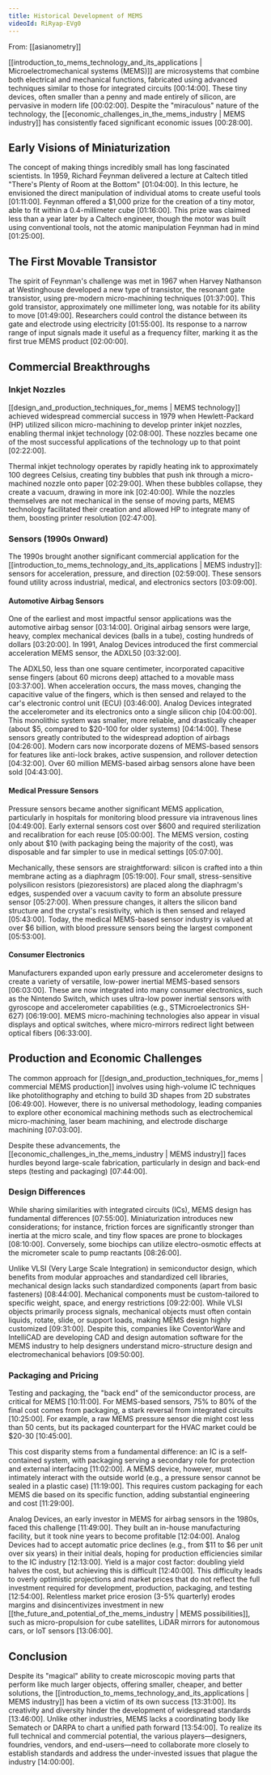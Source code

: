 ```yaml
---
title: Historical Development of MEMS
videoId: RiRyap-EVg0
---
```


From: [[asianometry]] <br/> 

[[introduction_to_mems_technology_and_its_applications | Microelectromechanical systems (MEMS)]] are microsystems that combine both electrical and mechanical functions, fabricated using advanced techniques similar to those for integrated circuits <a class="yt-timestamp" data-t="00:14:00">[00:14:00]</a>. These tiny devices, often smaller than a penny and made entirely of silicon, are pervasive in modern life <a class="yt-timestamp" data-t="00:02:00">[00:02:00]</a>. Despite the "miraculous" nature of the technology, the [[economic_challenges_in_the_mems_industry | MEMS industry]] has consistently faced significant economic issues <a class="yt-timestamp" data-t="00:28:00">[00:28:00]</a>.

## Early Visions of Miniaturization

The concept of making things incredibly small has long fascinated scientists. In 1959, Richard Feynman delivered a lecture at Caltech titled "There's Plenty of Room at the Bottom" <a class="yt-timestamp" data-t="01:04:00">[01:04:00]</a>. In this lecture, he envisioned the direct manipulation of individual atoms to create useful tools <a class="yt-timestamp" data-t="01:11:00">[01:11:00]</a>. Feynman offered a \$1,000 prize for the creation of a tiny motor, able to fit within a 0.4-millimeter cube <a class="yt-timestamp" data-t="01:16:00">[01:16:00]</a>. This prize was claimed less than a year later by a Caltech engineer, though the motor was built using conventional tools, not the atomic manipulation Feynman had in mind <a class="yt-timestamp" data-t="01:25:00">[01:25:00]</a>.

## The First Movable Transistor

The spirit of Feynman's challenge was met in 1967 when Harvey Nathanson at Westinghouse developed a new type of transistor, the resonant gate transistor, using pre-modern micro-machining techniques <a class="yt-timestamp" data-t="01:37:00">[01:37:00]</a>. This gold transistor, approximately one millimeter long, was notable for its ability to move <a class="yt-timestamp" data-t="01:49:00">[01:49:00]</a>. Researchers could control the distance between its gate and electrode using electricity <a class="yt-timestamp" data-t="01:55:00">[01:55:00]</a>. Its response to a narrow range of input signals made it useful as a frequency filter, marking it as the first true MEMS product <a class="yt-timestamp" data-t="02:00:00">[02:00:00]</a>.

## Commercial Breakthroughs

### Inkjet Nozzles

[[design_and_production_techniques_for_mems | MEMS technology]] achieved widespread commercial success in 1979 when Hewlett-Packard (HP) utilized silicon micro-machining to develop printer inkjet nozzles, enabling thermal inkjet technology <a class="yt-timestamp" data-t="02:08:00">[02:08:00]</a>. These nozzles became one of the most successful applications of the technology up to that point <a class="yt-timestamp" data-t="02:22:00">[02:22:00]</a>.

Thermal inkjet technology operates by rapidly heating ink to approximately 100 degrees Celsius, creating tiny bubbles that push ink through a micro-machined nozzle onto paper <a class="yt-timestamp" data-t="02:29:00">[02:29:00]</a>. When these bubbles collapse, they create a vacuum, drawing in more ink <a class="yt-timestamp" data-t="02:40:00">[02:40:00]</a>. While the nozzles themselves are not mechanical in the sense of moving parts, MEMS technology facilitated their creation and allowed HP to integrate many of them, boosting printer resolution <a class="yt-timestamp" data-t="02:47:00">[02:47:00]</a>.

### Sensors (1990s Onward)

The 1990s brought another significant commercial application for the [[introduction_to_mems_technology_and_its_applications | MEMS industry]]: sensors for acceleration, pressure, and direction <a class="yt-timestamp" data-t="02:59:00">[02:59:00]</a>. These sensors found utility across industrial, medical, and electronics sectors <a class="yt-timestamp" data-t="03:09:00">[03:09:00]</a>.

#### Automotive Airbag Sensors

One of the earliest and most impactful sensor applications was the automotive airbag sensor <a class="yt-timestamp" data-t="03:14:00">[03:14:00]</a>. Original airbag sensors were large, heavy, complex mechanical devices (balls in a tube), costing hundreds of dollars <a class="yt-timestamp" data-t="03:20:00">[03:20:00]</a>. In 1991, Analog Devices introduced the first commercial acceleration MEMS sensor, the ADXL50 <a class="yt-timestamp" data-t="03:32:00">[03:32:00]</a>.

The ADXL50, less than one square centimeter, incorporated capacitive sense fingers (about 60 microns deep) attached to a movable mass <a class="yt-timestamp" data-t="03:37:00">[03:37:00]</a>. When acceleration occurs, the mass moves, changing the capacitive value of the fingers, which is then sensed and relayed to the car's electronic control unit (ECU) <a class="yt-timestamp" data-t="03:46:00">[03:46:00]</a>. Analog Devices integrated the accelerometer and its electronics onto a single silicon chip <a class="yt-timestamp" data-t="04:00:00">[04:00:00]</a>. This monolithic system was smaller, more reliable, and drastically cheaper (about \$5, compared to \$20-100 for older systems) <a class="yt-timestamp" data-t="04:14:00">[04:14:00]</a>. These sensors greatly contributed to the widespread adoption of airbags <a class="yt-timestamp" data-t="04:26:00">[04:26:00]</a>. Modern cars now incorporate dozens of MEMS-based sensors for features like anti-lock brakes, active suspension, and rollover detection <a class="yt-timestamp" data-t="04:32:00">[04:32:00]</a>. Over 60 million MEMS-based airbag sensors alone have been sold <a class="yt-timestamp" data-t="04:43:00">[04:43:00]</a>.

#### Medical Pressure Sensors

Pressure sensors became another significant MEMS application, particularly in hospitals for monitoring blood pressure via intravenous lines <a class="yt-timestamp" data-t="04:49:00">[04:49:00]</a>. Early external sensors cost over \$600 and required sterilization and recalibration for each reuse <a class="yt-timestamp" data-t="05:00:00">[05:00:00]</a>. The MEMS version, costing only about \$10 (with packaging being the majority of the cost), was disposable and far simpler to use in medical settings <a class="yt-timestamp" data-t="05:07:00">[05:07:00]</a>.

Mechanically, these sensors are straightforward: silicon is crafted into a thin membrane acting as a diaphragm <a class="yt-timestamp" data-t="05:19:00">[05:19:00]</a>. Four small, stress-sensitive polysilicon resistors (piezoresistors) are placed along the diaphragm's edges, suspended over a vacuum cavity to form an absolute pressure sensor <a class="yt-timestamp" data-t="05:27:00">[05:27:00]</a>. When pressure changes, it alters the silicon band structure and the crystal's resistivity, which is then sensed and relayed <a class="yt-timestamp" data-t="05:43:00">[05:43:00]</a>. Today, the medical MEMS-based sensor industry is valued at over \$6 billion, with blood pressure sensors being the largest component <a class="yt-timestamp" data-t="05:53:00">[05:53:00]</a>.

#### Consumer Electronics

Manufacturers expanded upon early pressure and accelerometer designs to create a variety of versatile, low-power inertial MEMS-based sensors <a class="yt-timestamp" data-t="06:03:00">[06:03:00]</a>. These are now integrated into many consumer electronics, such as the Nintendo Switch, which uses ultra-low power inertial sensors with gyroscope and accelerometer capabilities (e.g., STMicroelectronics SH-627) <a class="yt-timestamp" data-t="06:19:00">[06:19:00]</a>. MEMS micro-machining technologies also appear in visual displays and optical switches, where micro-mirrors redirect light between optical fibers <a class="yt-timestamp" data-t="06:33:00">[06:33:00]</a>.

## Production and Economic Challenges

The common approach for [[design_and_production_techniques_for_mems | commercial MEMS production]] involves using high-volume IC techniques like photolithography and etching to build 3D shapes from 2D substrates <a class="yt-timestamp" data-t="06:49:00">[06:49:00]</a>. However, there is no universal methodology, leading companies to explore other economical machining methods such as electrochemical micro-machining, laser beam machining, and electrode discharge machining <a class="yt-timestamp" data-t="07:03:00">[07:03:00]</a>.

Despite these advancements, the [[economic_challenges_in_the_mems_industry | MEMS industry]] faces hurdles beyond large-scale fabrication, particularly in design and back-end steps (testing and packaging) <a class="yt-timestamp" data-t="07:44:00">[07:44:00]</a>.

### Design Differences

While sharing similarities with integrated circuits (ICs), MEMS design has fundamental differences <a class="yt-timestamp" data-t="07:55:00">[07:55:00]</a>. Miniaturization introduces new considerations; for instance, friction forces are significantly stronger than inertia at the micro scale, and tiny flow spaces are prone to blockages <a class="yt-timestamp" data-t="08:10:00">[08:10:00]</a>. Conversely, some biochips can utilize electro-osmotic effects at the micrometer scale to pump reactants <a class="yt-timestamp" data-t="08:26:00">[08:26:00]</a>.

Unlike VLSI (Very Large Scale Integration) in semiconductor design, which benefits from modular approaches and standardized cell libraries, mechanical design lacks such standardized components (apart from basic fasteners) <a class="yt-timestamp" data-t="08:44:00">[08:44:00]</a>. Mechanical components must be custom-tailored to specific weight, space, and energy restrictions <a class="yt-timestamp" data-t="09:22:00">[09:22:00]</a>. While VLSI objects primarily process signals, mechanical objects must often contain liquids, rotate, slide, or support loads, making MEMS design highly customized <a class="yt-timestamp" data-t="09:31:00">[09:31:00]</a>. Despite this, companies like CoventorWare and IntelliCAD are developing CAD and design automation software for the MEMS industry to help designers understand micro-structure design and electromechanical behaviors <a class="yt-timestamp" data-t="09:50:00">[09:50:00]</a>.

### Packaging and Pricing

Testing and packaging, the "back end" of the semiconductor process, are critical for MEMS <a class="yt-timestamp" data-t="10:11:00">[10:11:00]</a>. For MEMS-based sensors, 75% to 80% of the final cost comes from packaging, a stark reversal from integrated circuits <a class="yt-timestamp" data-t="10:25:00">[10:25:00]</a>. For example, a raw MEMS pressure sensor die might cost less than 50 cents, but its packaged counterpart for the HVAC market could be \$20-30 <a class="yt-timestamp" data-t="10:45:00">[10:45:00]</a>.

This cost disparity stems from a fundamental difference: an IC is a self-contained system, with packaging serving a secondary role for protection and external interfacing <a class="yt-timestamp" data-t="11:02:00">[11:02:00]</a>. A MEMS device, however, must intimately interact with the outside world (e.g., a pressure sensor cannot be sealed in a plastic case) <a class="yt-timestamp" data-t="11:19:00">[11:19:00]</a>. This requires custom packaging for each MEMS die based on its specific function, adding substantial engineering and cost <a class="yt-timestamp" data-t="11:29:00">[11:29:00]</a>.

Analog Devices, an early investor in MEMS for airbag sensors in the 1980s, faced this challenge <a class="yt-timestamp" data-t="11:49:00">[11:49:00]</a>. They built an in-house manufacturing facility, but it took nine years to become profitable <a class="yt-timestamp" data-t="12:04:00">[12:04:00]</a>. Analog Devices had to accept automatic price declines (e.g., from \$11 to \$6 per unit over six years) in their initial deals, hoping for production efficiencies similar to the IC industry <a class="yt-timestamp" data-t="12:13:00">[12:13:00]</a>. Yield is a major cost factor: doubling yield halves the cost, but achieving this is difficult <a class="yt-timestamp" data-t="12:40:00">[12:40:00]</a>. This difficulty leads to overly optimistic projections and market prices that do not reflect the full investment required for development, production, packaging, and testing <a class="yt-timestamp" data-t="12:54:00">[12:54:00]</a>. Relentless market price erosion (3-5% quarterly) erodes margins and disincentivizes investment in new [[the_future_and_potential_of_the_mems_industry | MEMS possibilities]], such as micro-propulsion for cube satellites, LiDAR mirrors for autonomous cars, or IoT sensors <a class="yt-timestamp" data-t="13:06:00">[13:06:00]</a>.

## Conclusion

Despite its "magical" ability to create microscopic moving parts that perform like much larger objects, offering smaller, cheaper, and better solutions, the [[introduction_to_mems_technology_and_its_applications | MEMS industry]] has been a victim of its own success <a class="yt-timestamp" data-t="13:31:00">[13:31:00]</a>. Its creativity and diversity hinder the development of widespread standards <a class="yt-timestamp" data-t="13:46:00">[13:46:00]</a>. Unlike other industries, MEMS lacks a coordinating body like Sematech or DARPA to chart a unified path forward <a class="yt-timestamp" data-t="13:54:00">[13:54:00]</a>. To realize its full technical and commercial potential, the various players—designers, foundries, vendors, and end-users—need to collaborate more closely to establish standards and address the under-invested issues that plague the industry <a class="yt-timestamp" data-t="14:00:00">[14:00:00]</a>.